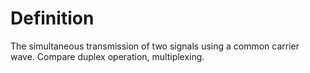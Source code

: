 # Definition

The simultaneous transmission of two signals using a common carrier
wave. Compare duplex operation, multiplexing.
